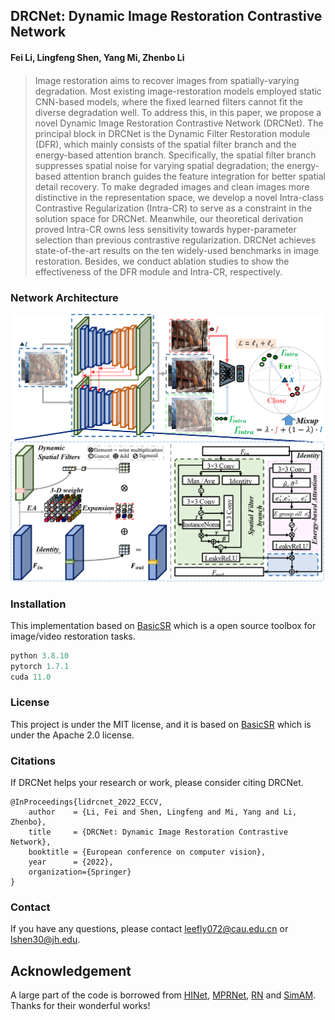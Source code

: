 
DRCNet: Dynamic Image Restoration Contrastive Network
---
#### Fei Li, Lingfeng Shen, Yang Mi, Zhenbo Li
####
> Image restoration aims to recover images from spatially-varying degradation. Most existing image-restoration models employed static CNN-based models, where the fixed learned filters cannot fit the diverse degradation well. To address this, in this paper, we propose a novel Dynamic Image Restoration Contrastive Network (DRCNet). The principal block in DRCNet is the Dynamic Filter Restoration module (DFR), which mainly consists of the spatial filter branch and the energy-based attention branch. Specifically, the spatial filter branch suppresses spatial noise for varying spatial degradation; the energy-based attention branch guides the feature integration for better spatial detail recovery. To make degraded images and clean images more distinctive in the representation space, we develop a novel Intra-class Contrastive Regularization (Intra-CR) to serve as a constraint in the solution space for DRCNet. Meanwhile, our theoretical derivation proved Intra-CR owns less sensitivity towards hyper-parameter selection than previous contrastive regularization. DRCNet achieves state-of-the-art results on the ten widely-used benchmarks in image restoration. Besides, we conduct ablation studies to show the effectiveness of the DFR module and Intra-CR, respectively.



### Network Architecture
<img src="Figures/DRCNet.png" alt="DRCNet" style="zoom:100%;" />



### Installation

This implementation based on [BasicSR](https://github.com/xinntao/BasicSR) which is a open source toolbox for image/video restoration tasks. 

```python
python 3.8.10
pytorch 1.7.1
cuda 11.0
```


### License

This project is under the MIT license, and it is based on [BasicSR](https://github.com/xinntao/BasicSR) which is under the Apache 2.0 license.


### Citations

If DRCNet helps your research or work, please consider citing DRCNet.
```
@InProceedings{lidrcnet_2022_ECCV,
    author    = {Li, Fei and Shen, Lingfeng and Mi, Yang and Li, Zhenbo},
    title     = {DRCNet: Dynamic Image Restoration Contrastive Network},
    booktitle = {European conference on computer vision},
    year      = {2022},
    organization={Springer}
}
```

### Contact
If you have any questions, please contact leefly072@cau.edu.cn or lshen30@jh.edu.


## Acknowledgement
A large part of the code is borrowed from [HINet](https://github.com/megvii-model/HINet), [MPRNet](https://github.com/swz30/MPRNet), [RN](https://github.com/geekyutao/RN) and [SimAM](https://github.com/ZjjConan/SimAM). 
Thanks for their wonderful works!
